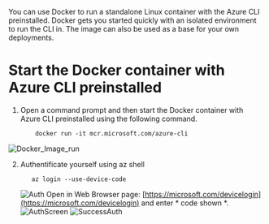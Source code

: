 You can use Docker to run a standalone Linux container with the Azure CLI preinstalled. Docker gets you started quickly with an isolated environment to run the CLI in. 
The image can also be used as a base for your own deployments.
# Start the Docker container with Azure CLI preinstalled
1. Open a command prompt and then start the Docker container with Azure CLI preinstalled using the following command.
   ```
       docker run -it mcr.microsoft.com/azure-cli
   ```
![Docker_Image_run](https://github.com/LeonidChetverikov/azurebootcamp/assets/34073185/f78e9baf-2be9-4b64-b0f0-30723b65a35a)

2. Authentificate yourself using az shell
   ```
      az login --use-device-code
   ```
   ![Auth](https://github.com/LeonidChetverikov/azurebootcamp/assets/34073185/9348e96d-b90e-481f-ac1a-e4d93c919e08)
   Open in Web Browser page: [https://microsoft.com/devicelogin](https://microsoft.com/devicelogin) and enter * code shown *.
   ![AuthScreen](https://github.com/LeonidChetverikov/azurebootcamp/assets/34073185/ef8432e4-f497-41f7-a332-4e0d2101a35f)
   ![SuccessAuth](https://github.com/LeonidChetverikov/azurebootcamp/assets/34073185/477b19d2-c545-4c68-acbd-3b2f573cf80a)



